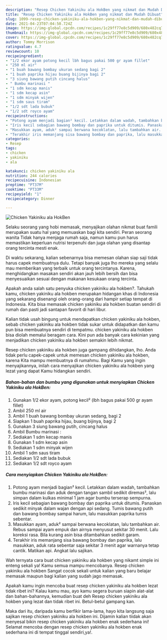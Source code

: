```yaml
---
description: "Resep Chicken Yakiniku ala HokBen yang nikmat dan Mudah Dibuat"
title: "Resep Chicken Yakiniku ala HokBen yang nikmat dan Mudah Dibuat"
slug: 1099-resep-chicken-yakiniku-ala-hokben-yang-nikmat-dan-mudah-dibuat
date: 2021-04-23T07:04:50.724Z
image: https://img-global.cpcdn.com/recipes/1c29ff77e8c5d909/680x482cq70/chicken-yakiniku-ala-hokben-foto-resep-utama.jpg
thumbnail: https://img-global.cpcdn.com/recipes/1c29ff77e8c5d909/680x482cq70/chicken-yakiniku-ala-hokben-foto-resep-utama.jpg
cover: https://img-global.cpcdn.com/recipes/1c29ff77e8c5d909/680x482cq70/chicken-yakiniku-ala-hokben-foto-resep-utama.jpg
author: Tommy Morrison
ratingvalue: 4.7
reviewcount: 10
recipeingredient:
- "1/2 ekor ayam potong kecil lbh bagus pakai 500 gr ayam fillet"
- "250 ml air"
- "1 buah bawang bombay ukuran sedang bagi 2"
- "1 buah paprika hijau buang bijinya bagi 2"
- "3 siung bawang putih cincang halus"
- " Bumbu marinasi "
- "1 sdm kecap manis"
- "1 sdm kecap asin"
- "1 sdm minyak wijen"
- "1 sdm saus tiram"
- "1/2 sdt lada bubuk"
- "1/2 sdt royco ayam"
recipeinstructions:
- "Potong ayam menjadi bagian² kecil. Letakkan dalam wadah, tambahkan bumbu marinasi dan aduk dengan tangan sambil sedikit diremas², lalu simpan dalam kulkas minimal 1 jam agar bumbu terserap sempurna."
- "Iris kecil sebagian bawang bombay dan paprika untuk ditumis. Panaskan sedikit minyak dalam wajan dengan api sedang. Tumis bawang putih dan bawang bombay sampai harum, lalu masukkan paprika tumis sebentar."
- "Masukkan ayam, aduk² sampai berwana kecoklatan, lalu tambahkan air. Rebus sampai ayam empuk dan airnya menyusut sekitar 30 menit. Lalu koreksi rasa. Bila kurang asin bisa ditambahkan sedikit garam."
- "Terakhir iris memanjang sisa bawang bombay dan paprika, lalu masukkan, aduk rata sebentar saja sekitar 3 menit agar warnanya tetap cantik. Matikan api. Angkat lalu sajikan."
categories:
- Resep
tags:
- chicken
- yakiniku
- ala

katakunci: chicken yakiniku ala 
nutrition: 244 calories
recipecuisine: Indonesian
preptime: "PT37M"
cooktime: "PT33M"
recipeyield: "1"
recipecategory: Dinner

---
```



![Chicken Yakiniku ala HokBen](https://img-global.cpcdn.com/recipes/1c29ff77e8c5d909/680x482cq70/chicken-yakiniku-ala-hokben-foto-resep-utama.jpg)

Selaku seorang yang hobi memasak, menyajikan olahan nikmat buat famili merupakan suatu hal yang memuaskan bagi kita sendiri. Peran seorang  wanita Tidak hanya menjaga rumah saja, namun kamu pun harus memastikan keperluan nutrisi terpenuhi dan juga olahan yang disantap orang tercinta mesti enak.

Di waktu  sekarang, kalian sebenarnya bisa memesan olahan siap saji tidak harus capek membuatnya dulu. Tetapi banyak juga lho mereka yang selalu mau memberikan yang terbaik untuk orang tercintanya. Karena, menghidangkan masakan sendiri akan jauh lebih bersih dan bisa menyesuaikan sesuai dengan makanan kesukaan orang tercinta. 



Apakah anda salah satu penyuka chicken yakiniku ala hokben?. Tahukah kamu, chicken yakiniku ala hokben merupakan hidangan khas di Indonesia yang sekarang disenangi oleh orang-orang dari hampir setiap tempat di Indonesia. Kita bisa memasak chicken yakiniku ala hokben buatan sendiri di rumah dan pasti jadi santapan favorit di hari libur.

Kalian tidak usah bingung untuk mendapatkan chicken yakiniku ala hokben, sebab chicken yakiniku ala hokben tidak sukar untuk didapatkan dan kamu pun bisa membuatnya sendiri di tempatmu. chicken yakiniku ala hokben bisa diolah memalui beragam cara. Kini pun ada banyak cara kekinian yang menjadikan chicken yakiniku ala hokben semakin lebih nikmat.

Resep chicken yakiniku ala hokben juga gampang dihidangkan, lho. Anda tidak perlu capek-capek untuk memesan chicken yakiniku ala hokben, karena Kita mampu membuatnya di rumahmu. Bagi Kamu yang ingin menyajikannya, inilah cara menyajikan chicken yakiniku ala hokben yang lezat yang dapat Kamu hidangkan sendiri.

<!--inarticleads1-->

##### Bahan-bahan dan bumbu yang digunakan untuk menyiapkan Chicken Yakiniku ala HokBen:

1. Gunakan 1/2 ekor ayam, potong kecil² (lbh bagus pakai 500 gr ayam fillet)
1. Ambil 250 ml air
1. Ambil 1 buah bawang bombay ukuran sedang, bagi 2
1. Siapkan 1 buah paprika hijau, buang bijinya, bagi 2
1. Gunakan 3 siung bawang putih, cincang halus
1. Ambil  Bumbu marinasi :
1. Sediakan 1 sdm kecap manis
1. Gunakan 1 sdm kecap asin
1. Sediakan 1 sdm minyak wijen
1. Ambil 1 sdm saus tiram
1. Sediakan 1/2 sdt lada bubuk
1. Sediakan 1/2 sdt royco ayam




<!--inarticleads2-->

##### Cara menyiapkan Chicken Yakiniku ala HokBen:

1. Potong ayam menjadi bagian² kecil. Letakkan dalam wadah, tambahkan bumbu marinasi dan aduk dengan tangan sambil sedikit diremas², lalu simpan dalam kulkas minimal 1 jam agar bumbu terserap sempurna.
1. Iris kecil sebagian bawang bombay dan paprika untuk ditumis. Panaskan sedikit minyak dalam wajan dengan api sedang. Tumis bawang putih dan bawang bombay sampai harum, lalu masukkan paprika tumis sebentar.
1. Masukkan ayam, aduk² sampai berwana kecoklatan, lalu tambahkan air. Rebus sampai ayam empuk dan airnya menyusut sekitar 30 menit. Lalu koreksi rasa. Bila kurang asin bisa ditambahkan sedikit garam.
1. Terakhir iris memanjang sisa bawang bombay dan paprika, lalu masukkan, aduk rata sebentar saja sekitar 3 menit agar warnanya tetap cantik. Matikan api. Angkat lalu sajikan.




Wah ternyata cara buat chicken yakiniku ala hokben yang nikamt simple ini enteng sekali ya! Kamu semua mampu mencobanya. Resep chicken yakiniku ala hokben Sangat cocok sekali untuk kalian yang baru belajar memasak maupun bagi kalian yang sudah jago memasak.

Apakah kamu ingin mencoba buat resep chicken yakiniku ala hokben lezat tidak ribet ini? Kalau kamu mau, ayo kamu segera buruan siapin alat-alat dan bahan-bahannya, kemudian buat deh Resep chicken yakiniku ala hokben yang lezat dan tidak ribet ini. Betul-betul gampang kan. 

Maka dari itu, daripada kamu berfikir lama-lama, hayo kita langsung saja sajikan resep chicken yakiniku ala hokben ini. Dijamin kalian tiidak akan menyesal bikin resep chicken yakiniku ala hokben enak sederhana ini! Selamat mencoba dengan resep chicken yakiniku ala hokben enak sederhana ini di tempat tinggal sendiri,ya!.

